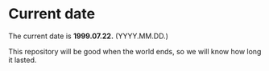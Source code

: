 # Current date

The current date is **1999.07.22.** (YYYY.MM.DD.)

This repository will be good when the world ends, so we will know how long it lasted.